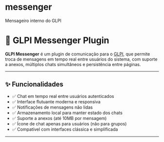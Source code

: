 # messenger
Mensageiro interno do GLPI
# 💬 GLPI Messenger Plugin

**GLPI Messenger** é um plugin de comunicação para o [GLPI](https://glpi-project.org), que permite troca de mensagens em tempo real entre usuários do sistema, com suporte a anexos, múltiplos chats simultâneos e persistência entre páginas.

---

## ✨ Funcionalidades

- ✅ Chat em tempo real entre usuários autenticados
- ✅ Interface flutuante moderna e responsiva
- ✅ Notificações de mensagens não lidas
- ✅ Armazenamento local para manter estado dos chats
- ✅ Suporte a anexos (até 10MB por mensagem)
- ✅ Ícone de chat apenas para usuários (não para grupos)
- ✅ Compatível com interfaces clássica e simplificada

---

